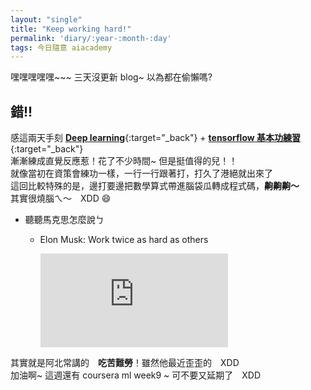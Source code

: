 ```yaml
---
layout: "single"
title: "Keep working hard!"
permalink: 'diary/:year-:month-:day'
tags: 今日隨意 aiacademy
---
```


嘿嘿嘿嘿嘿~~~ 三天沒更新 blog~ 以為都在偷懶嗎?
## 錯!!

感這兩天手刻 [__Deep learning__](https://yuting3656.github.io/yutingblog/aiacademy/week4/deep-learning-hand-craft-nerual-network-and-backpropagation){:target="_back"} + [__tensorflow 基本功練習__](https://yuting3656.github.io/yutingblog/aiacademy/week4/deep-learning-tensorflow-introduction){:target="_back"} 
<br/>
漸漸練成直覺反應惹！花了不少時間~ 但是挺值得的兒！！
<br/>
就像當初在資策會練功一樣，一行一行跟著打，打久了港絕就出來了
<br/>
這回比較特殊的是，邊打要邊把數學算式帶進腦袋瓜轉成程式碼，**齁齁齁～**
<br/>
其實很燒腦ㄟ～　XDD :smile:

- 聽聽馬克思怎麼說ㄅ

   - Elon Musk: Work twice as hard as others

      <iframe  src="https://www.youtube.com/embed/GtaxU6DZvLs" frameborder="0" allow="accelerometer; autoplay; encrypted-media; gyroscope; picture-in-picture" allowfullscreen></iframe>

其實就是阿北常講的　__吃苦難勞__！雖然他最近歪歪的　XDD
<br/>
加油啊~ 這週還有 coursera ml week9 ~ 可不要又延期了　XDD

